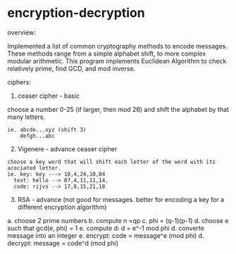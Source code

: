 # encryption-decryption

overview:

Implemented a list of common cryptography methods to encode messages. These methods 
range from a simple alphabet shift, to more complex modular arithmetic. This program 
implements Euclidean Algorithm to check relatively prime, find GCD, and mod inverse.

ciphers:

1) ceaser cipher - basic

  choose a number 0-25 (if larger, then mod 26) and shift the alphabet by that many letters.
    
    ie. abcde...xyz (shift 3)
        defgh...abc 
      
  2) Vigenere - advance ceaser cipher
  
    choose a key word that will shift each letter of the word with its acociated letter.
    ie. key: key ---> 10,4,24,10,04
      text: hello --> 07,4,11,11,14, 
      code: rijvs --> 17,8,15,21,18
      
  3) RSA - advance (not good for messages. better for encoding a key for a different encryption algorithm)
  
   a. choose 2 prime numbers
   b. compute n =qp
   c. phi = (q-1)(p-1)
   d. choose e such that gcd(e, phi) = 1
   e. compute d: d = e^-1 mod phi
   d. converte message into an integer
   e. encrypt: code = message^e (mod phi)
   d. decrypt: message = code^d (mod phi)
